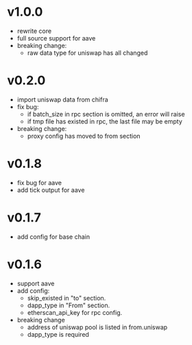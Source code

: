 # v1.0.0

* rewrite core
* full source support for aave
* breaking change:
  * raw data type for uniswap has all changed

# v0.2.0

* import uniswap data from chifra
* fix bug:
  * if batch_size in rpc section is omitted, an error will raise
  * if tmp file has existed in rpc, the last file may be empty
* breaking change:
  * proxy config has moved to from section

# v0.1.8

* fix bug for aave
* add tick output for aave

# v0.1.7

* add config for base chain

# v0.1.6

* support aave
* add config: 
  * skip_existed in "to" section.
  * dapp_type in "From" section.
  * etherscan_api_key for rpc config. 
* breaking change
  * address of uniswap pool is listed in from.uniswap
  * dapp_type is required